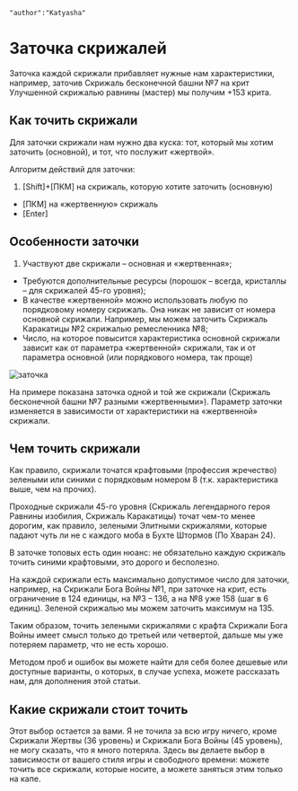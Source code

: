```config
"author":"Katyasha"
```

# Заточка скрижалей
Заточка каждой скрижали прибавляет нужные нам характеристики, например, заточив Скрижаль бесконечной башни №7 на крит Улучшенной скрижалью равнины (мастер) мы получим +153 крита.

## Как точить скрижали
Для заточки скрижали нам нужно два куска: тот, который мы хотим заточить (основной), и тот, что послужит «жертвой».

Алгоритм действий для заточки:

1. [Shift]+[ПКМ] на скрижаль, которую хотите заточить (основную)
* [ПКМ] на «жертвенную» скрижаль
* [Enter]

## Особенности заточки
1. Участвуют две скрижали – основная и «жертвенная»;
* Требуются дополнительные ресурсы (порошок – всегда, кристаллы – для скрижалей 45-го уровня);
* В качестве «жертвенной» можно использовать любую по порядковому номеру скрижаль. Она никак не зависит от номера основной скрижали. Например, мы можем заточить Скрижаль Каракатицы №2 скрижалью ремесленника №8;
* Число, на которое повысится характеристика основной скрижали зависит как от параметра «жертвенной» скрижали, так и от параметра основной (или порядкового номера, так проще)

![заточка](/img/ppu.jpg)

На примере показана заточка одной и той же скрижали (Скрижаль бесконечной башни №7 разными «жертвенными»). Параметр заточки изменяется в зависимости от характеристики на «жертвенной» скрижали.

## Чем точить скрижали
Как правило, скрижали точатся крафтовыми (профессия жречество) зелеными или синими с порядковым номером 8 (т.к. характеристика выше, чем на прочих).

Проходные скрижали 45-го уровня (Скрижаль легендарного героя Равнины изобилия, Скрижаль Каракатицы) точат чем-то менее дорогим, как правило, зелеными Элитными скрижалями, которые падают чуть ли не с каждого моба в Бухте Штормов (По Хваран 24).

В заточке топовых есть один нюанс: не обязательно каждую скрижаль точить синими крафтовыми, это дорого и бесполезно.

На каждой скрижали есть максимально допустимое число для заточки, например, на Скрижали Бога Войны №1, при заточке на крит, есть ограничение в 124 единицы, на №3 – 136, а на №8 уже 158 (шаг в 6 единиц). Зеленой скрижалью мы можем заточить максимум на 135.

Таким образом, точить зелеными скрижалями с крафта Скрижали Бога Войны имеет смысл только до третьей или четвертой, дальше мы уже потеряем параметр, что не есть хорошо.

Методом проб и ошибок вы можете найти для себя более дешевые или доступные варианты, о которых, в случае успеха, можете рассказать нам, для дополнения этой статьи.

## Какие скрижали стоит точить
Этот выбор остается за вами. Я не точила за всю игру ничего, кроме Скрижали Жертвы (36 уровень) и Скрижали Бога Войны (45 уровень), не могу сказать, что я много потеряла. Здесь вы делаете выбор в зависимости от вашего стиля игры и свободного времени: можете точить все скрижали, которые носите, а можете заняться этим только на капе.

